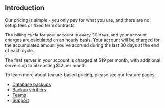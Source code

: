 ## Introduction

Our pricing is simple - you only pay for what you use, and there are no setup fees or fixed term contracts.

The billing cycle for your account is every 30 days, and your account charges are calculated on an hourly basis.
Your account will be charged for the accumulated amount you've accrued during the last 30 days at the end of each cycle.

The first server in your account is charged at $19 per month, with additional servers up to 50 costing $12 per month.

To learn more about feature-based pricing, please see our feature pages:

*   [Database backups](/stack-add-ins/database-backups#pricing)
*   [Backup verifiers](/database-management/backup-verification#pricing)
*   [Teams](/account-management/team-accounts#pricing)
*   [Support](/account-management/support-plans)

